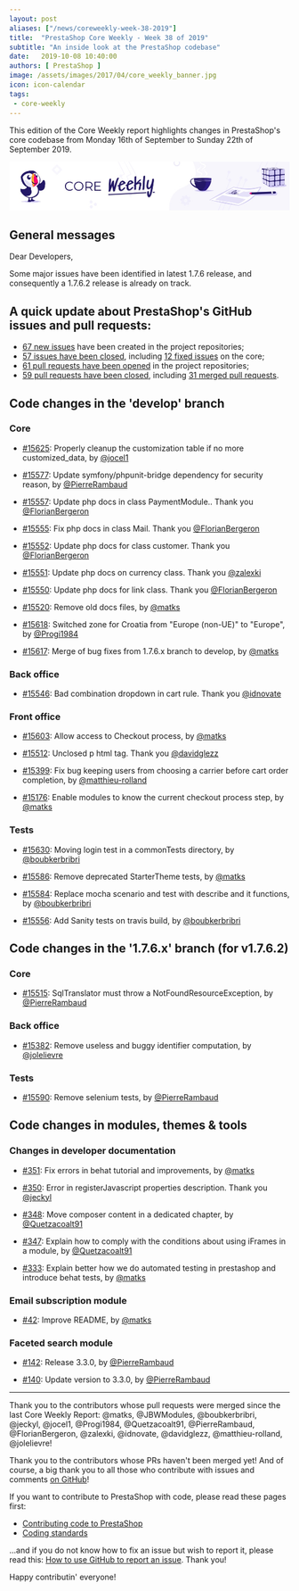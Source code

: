 ```yaml
---
layout: post
aliases: ["/news/coreweekly-week-38-2019"]
title:  "PrestaShop Core Weekly - Week 38 of 2019"
subtitle: "An inside look at the PrestaShop codebase"
date:   2019-10-08 10:40:00
authors: [ PrestaShop ]
image: /assets/images/2017/04/core_weekly_banner.jpg
icon: icon-calendar
tags:
 - core-weekly
---
```


This edition of the Core Weekly report highlights changes in PrestaShop's core codebase from Monday 16th of September to Sunday 22th of September 2019.

![Core Weekly banner](/assets/images/2018/12/banner-core-weekly.jpg)


## General messages

Dear Developers,

Some major issues have been identified in latest 1.7.6 release, and consequently a 1.7.6.2 release is already on track.


## A quick update about PrestaShop's GitHub issues and pull requests:

- [67 new issues](https://github.com/search?q=org%3APrestaShop+is%3Apublic++-repo%3Aprestashop%2Fprestashop.github.io++is%3Aissue+created%3A2019-09-16..2019-09-22) have been created in the project repositories;
- [57 issues have been closed](https://github.com/search?q=org%3APrestaShop+is%3Apublic++-repo%3Aprestashop%2Fprestashop.github.io++is%3Aissue+closed%3A2019-09-16..2019-09-22), including [12 fixed issues](https://github.com/search?q=org%3APrestaShop+is%3Apublic++-repo%3Aprestashop%2Fprestashop.github.io++is%3Aissue+label%3Afixed+closed%3A2019-09-16..2019-09-22) on the core;
- [61 pull requests have been opened](https://github.com/search?q=org%3APrestaShop+is%3Apublic++-repo%3Aprestashop%2Fprestashop.github.io++is%3Apr+created%3A2019-09-16..2019-09-22) in the project repositories;
- [59 pull requests have been closed](https://github.com/search?q=org%3APrestaShop+is%3Apublic++-repo%3Aprestashop%2Fprestashop.github.io++is%3Apr+closed%3A2019-09-16..2019-09-22), including [31 merged pull requests](https://github.com/search?q=org%3APrestaShop+is%3Apublic++-repo%3Aprestashop%2Fprestashop.github.io++is%3Apr+merged%3A2019-09-16..2019-09-22).


## Code changes in the 'develop' branch

### Core

* [#15625](https://github.com/PrestaShop/PrestaShop/pull/15625): Properly cleanup the customization table if no more customized_data, by [@jocel1](https://github.com/jocel1)

* [#15577](https://github.com/PrestaShop/PrestaShop/pull/15577): Update symfony/phpunit-bridge dependency for security reason, by [@PierreRambaud](https://github.com/PierreRambaud)

* [#15557](https://github.com/PrestaShop/PrestaShop/pull/15557): Update php docs in class PaymentModule.. Thank you [@FlorianBergeron](https://github.com/FlorianBergeron)

* [#15555](https://github.com/PrestaShop/PrestaShop/pull/15555): Fix php docs in class Mail. Thank you [@FlorianBergeron](https://github.com/FlorianBergeron)

* [#15552](https://github.com/PrestaShop/PrestaShop/pull/15552): Update php docs for class customer. Thank you [@FlorianBergeron](https://github.com/FlorianBergeron)

* [#15551](https://github.com/PrestaShop/PrestaShop/pull/15551): Update php docs on currency class. Thank you [@zalexki](https://github.com/zalexki)

* [#15550](https://github.com/PrestaShop/PrestaShop/pull/15550): Update php docs for link class. Thank you [@FlorianBergeron](https://github.com/FlorianBergeron)

* [#15520](https://github.com/PrestaShop/PrestaShop/pull/15520): Remove old docs files, by [@matks](https://github.com/matks)

* [#15618](https://github.com/PrestaShop/PrestaShop/pull/15618): Switched zone for Croatia from "Europe (non-UE)" to "Europe", by [@Progi1984](https://github.com/Progi1984)

* [#15617](https://github.com/PrestaShop/PrestaShop/pull/15617): Merge of bug fixes from 1.7.6.x branch to develop, by [@matks](https://github.com/matks)

### Back office

* [#15546](https://github.com/PrestaShop/PrestaShop/pull/15546): Bad combination dropdown in cart rule. Thank you [@idnovate](https://github.com/idnovate)

### Front office

* [#15603](https://github.com/PrestaShop/PrestaShop/pull/15603): Allow access to Checkout process, by [@matks](https://github.com/matks)

* [#15512](https://github.com/PrestaShop/PrestaShop/pull/15512): Unclosed p html tag. Thank you [@davidglezz](https://github.com/davidglezz)

* [#15399](https://github.com/PrestaShop/PrestaShop/pull/15399): Fix bug keeping users from choosing a carrier before cart order completion, by [@matthieu-rolland](https://github.com/matthieu-rolland)

* [#15176](https://github.com/PrestaShop/PrestaShop/pull/15176): Enable modules to know the current checkout process step, by [@matks](https://github.com/matks)

### Tests

* [#15630](https://github.com/PrestaShop/PrestaShop/pull/15630): Moving login test in a commonTests directory, by [@boubkerbribri](https://github.com/boubkerbribri)

* [#15586](https://github.com/PrestaShop/PrestaShop/pull/15586): Remove deprecated StarterTheme tests, by [@matks](https://github.com/matks)

* [#15584](https://github.com/PrestaShop/PrestaShop/pull/15584): Replace mocha scenario and test with describe and it functions, by [@boubkerbribri](https://github.com/boubkerbribri)

* [#15556](https://github.com/PrestaShop/PrestaShop/pull/15556): Add Sanity tests on travis build, by [@boubkerbribri](https://github.com/boubkerbribri)

## Code changes in the '1.7.6.x' branch (for v1.7.6.2)

### Core

* [#15515](https://github.com/PrestaShop/PrestaShop/pull/15515): SqlTranslator must throw a NotFoundResourceException, by [@PierreRambaud](https://github.com/PierreRambaud)

### Back office

* [#15382](https://github.com/PrestaShop/PrestaShop/pull/15382): Remove useless and buggy identifier computation, by [@jolelievre](https://github.com/jolelievre)

### Tests

* [#15590](https://github.com/PrestaShop/PrestaShop/pull/15590): Remove selenium tests, by [@PierreRambaud](https://github.com/PierreRambaud)

## Code changes in modules, themes & tools

### Changes in developer documentation

* [#351](https://github.com/PrestaShop/docs/pull/351): Fix errors in behat tutorial and improvements, by [@matks](https://github.com/matks)

* [#350](https://github.com/PrestaShop/docs/pull/350): Error in registerJavascript properties description. Thank you [@jeckyl](https://github.com/jeckyl)

* [#348](https://github.com/PrestaShop/docs/pull/348): Move composer content in a dedicated chapter, by [@Quetzacoalt91](https://github.com/Quetzacoalt91)

* [#347](https://github.com/PrestaShop/docs/pull/347): Explain how to comply with the conditions about using iFrames in a module, by [@Quetzacoalt91](https://github.com/Quetzacoalt91)

* [#333](https://github.com/PrestaShop/docs/pull/333): Explain better how we do automated testing in prestashop and introduce behat tests, by [@matks](https://github.com/matks)

### Email subscription module

* [#42](https://github.com/PrestaShop/ps_emailsubscription/pull/42): Improve README, by [@matks](https://github.com/matks)

### Faceted search module

* [#142](https://github.com/PrestaShop/ps_facetedsearch/pull/142): Release 3.3.0, by [@PierreRambaud](https://github.com/PierreRambaud)

* [#140](https://github.com/PrestaShop/ps_facetedsearch/pull/140): Update version to 3.3.0, by [@PierreRambaud](https://github.com/PierreRambaud)

<hr />

Thank you to the contributors whose pull requests were merged since the last Core Weekly Report: @matks, @JBWModules, @boubkerbribri, @jeckyl, @jocel1, @Progi1984, @Quetzacoalt91, @PierreRambaud, @FlorianBergeron, @zalexki, @idnovate, @davidglezz, @matthieu-rolland, @jolelievre!

Thank you to the contributors whose PRs haven't been merged yet! And of course, a big thank you to all those who contribute with issues and comments [on GitHub](https://github.com/PrestaShop/PrestaShop)!

If you want to contribute to PrestaShop with code, please read these pages first:

 * [Contributing code to PrestaShop](https://devdocs.prestashop.com/1.7/contribute/contribution-guidelines/)
 * [Coding standards](https://devdocs.prestashop.com/1.7/development/coding-standards/)

...and if you do not know how to fix an issue but wish to report it, please read this: [How to use GitHub to report an issue](https://devdocs.prestashop.com/1.7/contribute/contribute-reporting-issues/). Thank you!

Happy contributin' everyone!

